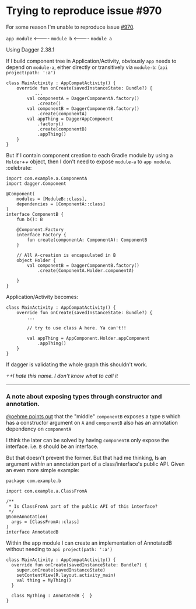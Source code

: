 # Trying to reproduce issue #970

For some reason I'm unable to reproduce issue [#970](https://github.com/google/dagger/issues/970).


`app module` <---- `module b` <---- `module a`


Using Dagger 2.38.1

If I build component tree in Application/Activity, obviously `app` needs to depend on `module-a`, either directly or transitively via `module-b`: (`api project(path: ':a')`

```
class MainActivity : AppCompatActivity() {
    override fun onCreate(savedInstanceState: Bundle?) {
		   ...
        val componentA = DaggerComponentA.factory()
            .create()
        val componentB = DaggerComponentB.factory()
            .create(componentA)
        val appThing = DaggerAppComponent
            .factory()
            .create(componentB)
            .appThing()
    }
}
```

But if I contain component creation to each Gradle module by using a `Holder`_++_ object, then I don't need to expose `module-a` to `app module`. :celebrate:

```
import com.example.a.ComponentA
import dagger.Component

@Component(
    modules = [ModuleB::class],
    dependencies = [ComponentA::class]
)
interface ComponentB {
    fun b(): B

    @Component.Factory
    interface Factory {
        fun create(componentA: ComponentA): ComponentB
    }

	// All A-creation is encapsulated in B
    object Holder {
        val componentB = DaggerComponentB.factory()
            .create(ComponentA.Holder.componentA) 
            
    }
}
```

Application/Activity becomes:


```
class MainActivity : AppCompatActivity() {
    override fun onCreate(savedInstanceState: Bundle?) {
        ...

        // try to use class A here. Ya can't!!
        
        val appThing = AppComponent.Holder.appComponent
            .appThing()
    }
}
```

If dagger is validating the whole graph this shouldn't work.


_++I hate this name. I don't know what to call it_



------

### A note about exposing types through constructor and annotation.

[@oehme points out](https://github.com/google/dagger/issues/970#issuecomment-551917809) that the "middle" `componentB` exposes a type `B` which has a constructor argument on `A` and `componentB` also has an annotation dependency on `componentA`

I think the later can be solved by having `componentB` only expose the interface. i.e. `B` should be an interface.

But that doesn't prevent the former. But that had me thinking, Is an argument *within* an annotation part of a class/interface's public API. Given an even more simple example:

```
package com.example.b

import com.example.a.ClassFromA

/**
 * Is ClassFromA part of the public API of this interface?
 */
@SomeAnnotation(
  args = [ClassFromA::class]
)
interface AnnotatedB
```

Within the app module I can create an implementation of AnnotatedB without needing to `api project(path: ':a')`

```
class MainActivity : AppCompatActivity() {
  override fun onCreate(savedInstanceState: Bundle?) {
    super.onCreate(savedInstanceState)
    setContentView(R.layout.activity_main)
	val thing = MyThing()
  }

  class MyThing : AnnotatedB {  }
}
```
